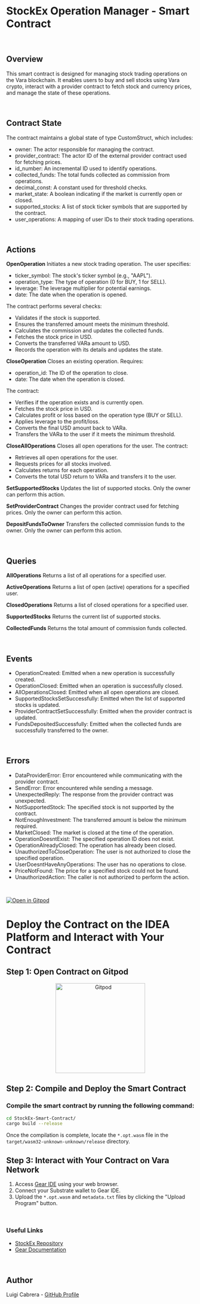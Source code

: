 # StockEx Operation Manager - Smart Contract

<br>

## Overview

This smart contract is designed for managing stock trading operations on the Vara blockchain. It enables users to buy and sell stocks using Vara crypto, interact with a provider contract to fetch stock and currency prices, and manage the state of these operations.

<br>


## Contract State

The contract maintains a global state of type CustomStruct, which includes:

- owner: The actor responsible for managing the contract.
- provider_contract: The actor ID of the external provider contract used for fetching prices.
- id_number: An incremental ID used to identify operations.
- collected_funds: The total funds collected as commission from operations.
- decimal_const: A constant used for threshold checks.
- market_state: A boolean indicating if the market is currently open or closed.
- supported_stocks: A list of stock ticker symbols that are supported by the contract.
- user_operations: A mapping of user IDs to their stock trading operations.

<br>

## Actions

**OpenOperation** 
Initiates a new stock trading operation. The user specifies:

- ticker_symbol: The stock's ticker symbol (e.g., "AAPL").
- operation_type: The type of operation (0 for BUY, 1 for SELL).
- leverage: The leverage multiplier for potential earnings.
- date: The date when the operation is opened.

The contract performs several checks:

- Validates if the stock is supported.
- Ensures the transferred amount meets the minimum threshold.
- Calculates the commission and updates the collected funds.
- Fetches the stock price in USD.
- Converts the transferred VARa amount to USD.
- Records the operation with its details and updates the state.

**CloseOperation**
Closes an existing operation. Requires:

- operation_id: The ID of the operation to close.
- date: The date when the operation is closed.

The contract:

- Verifies if the operation exists and is currently open.
- Fetches the stock price in USD.
- Calculates profit or loss based on the operation type (BUY or SELL).
- Applies leverage to the profit/loss.
- Converts the final USD amount back to VARa.
- Transfers the VARa to the user if it meets the minimum threshold.

**CloseAllOperations**
Closes all open operations for the user. The contract:

- Retrieves all open operations for the user.
- Requests prices for all stocks involved.
- Calculates returns for each operation.
- Converts the total USD return to VARa and transfers it to the user.

**SetSupportedStocks**
Updates the list of supported stocks. Only the owner can perform this action.

**SetProviderContract**
Changes the provider contract used for fetching prices. Only the owner can perform this action.

**DepositFundsToOwner**
Transfers the collected commission funds to the owner. Only the owner can perform this action.

<br>

## Queries

**AllOperations**
Returns a list of all operations for a specified user.

**ActiveOperations**
Returns a list of open (active) operations for a specified user.

**ClosedOperations**
Returns a list of closed operations for a specified user.

**SupportedStocks**
Returns the current list of supported stocks.

**CollectedFunds**
Returns the total amount of commission funds collected.

<br>

## Events

- OperationCreated: Emitted when a new operation is successfully created.
- OperationClosed: Emitted when an operation is successfully closed.
- AllOperationsClosed: Emitted when all open operations are closed.
- SupportedStocksSetSuccessfully: Emitted when the list of supported stocks is updated.
- ProviderContractSetSuccessfully: Emitted when the provider contract is updated.
- FundsDepositedSuccessfully: Emitted when the collected funds are successfully transferred to the owner.

<br>

## Errors

- DataProviderError: Error encountered while communicating with the provider contract.
- SendError: Error encountered while sending a message.
- UnexpectedReply: The response from the provider contract was unexpected.
- NotSupportedStock: The specified stock is not supported by the contract.
- NotEnoughInvestment: The transferred amount is below the minimum required.
- MarketClosed: The market is closed at the time of the operation.
- OperationDoesntExist: The specified operation ID does not exist.
- OperationAlreadyClosed: The operation has already been closed.
- UnauthorizedToCloseOperation: The user is not authorized to close the specified operation.
- UserDoesntHaveAnyOperations: The user has no operations to close.
- PriceNotFound: The price for a specified stock could not be found.
- UnauthorizedAction: The caller is not authorized to perform the action.


<br>

[![Open in Gitpod](https://img.shields.io/badge/Open_in-Gitpod-white?logo=gitpod)]( https://gitpod.io/new/#https://github.com/luigicabrera10/StockEx.git)

# Deploy the Contract on the IDEA Platform and Interact with Your Contract

## Step 1: Open Contract on Gitpod

<p align="center">
  <a href="https://gitpod.io/#https://github.com/luigicabrera10/StockEx.git" target="_blank">
    <img src="https://gitpod.io/button/open-in-gitpod.svg" width="240" alt="Gitpod">
  </a>
</p>

## Step 2: Compile and Deploy the Smart Contract

### Compile the smart contract by running the following command:

```bash
cd StockEx-Smart-Contract/
cargo build --release
```

Once the compilation is complete, locate the `*.opt.wasm` file in the `target/wasm32-unknown-unknown/release` directory.

## Step 3: Interact with Your Contract on Vara Network

1. Access [Gear IDE](https://idea.gear-tech.io/programs?node=wss%3A%2F%2Frpc.vara.network) using your web browser.
2. Connect your Substrate wallet to Gear IDE.
3. Upload the `*.opt.wasm` and `metadata.txt` files by clicking the "Upload Program" button.

<br>

### Useful Links

- [StockEx Repository](https://github.com/luigicabrera10/StockEx)
- [Gear Documentation](https://docs.gear-tech.io/)


<br>

## Author

Luigi Cabrera - [GitHub Profile](https://github.com/luigicabrera10)